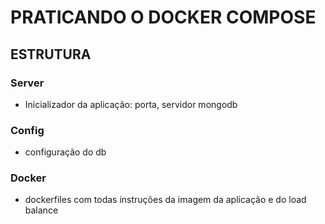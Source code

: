 # PRATICANDO O DOCKER COMPOSE

## ESTRUTURA

### Server

* Inicializador da aplicação: porta, servidor mongodb

### Config 

* configuração do db

### Docker 

* dockerfiles com todas instruções da imagem da aplicação e do load balance


